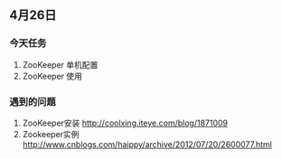 ## 4月26日

### 今天任务
1. ZooKeeper 单机配置
2. ZooKeeper 使用

### 遇到的问题
1.  ZooKeeper安装 http://coolxing.iteye.com/blog/1871009
2.  Zookeeper实例 http://www.cnblogs.com/haippy/archive/2012/07/20/2600077.html
